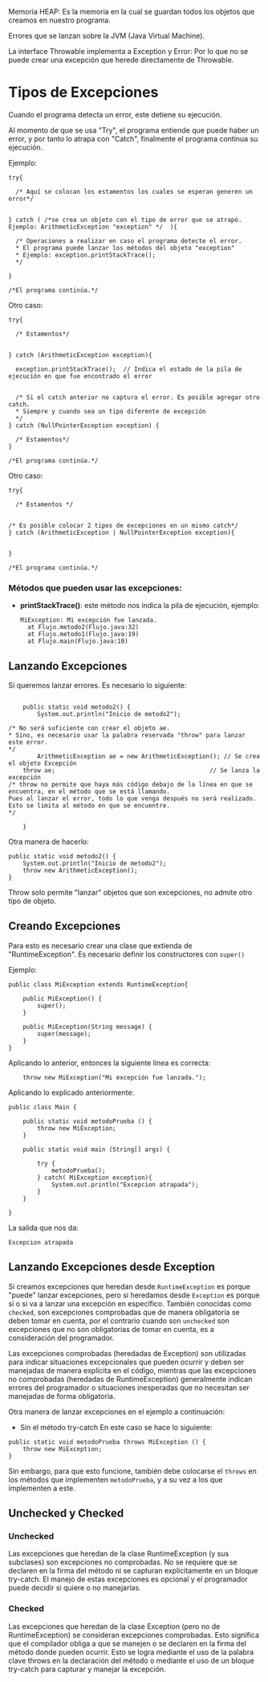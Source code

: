 Memoria HEAP:  Es la memoria en la cual se guardan todos los objetos que creamos en nuestro programa.

Errores que se lanzan sobre la JVM (Java Virtual Machine).

La interface Throwable implementa a Exception y Error:
Por lo que no se puede crear una excepción que herede directamente de Throwable.


# Tipos de Excepciones

Cuando el programa detecta un error, este detiene su ejecución.

Al momento de que se usa "Try", el programa entiende que puede haber un error, y por tanto lo atrapa con "Catch", finalmente el programa continua su ejecución.

Ejemplo:

```
try{

  /* Aquí se colocan los estamentos los cuales se esperan generen un error*/


} catch ( /*se crea un objeto con el tipo de error que se atrapó. Ejemplo: ArithmeticException "exception" */  ){

  /* Operaciones a realizar en caso el programa detecte el error.
  * El programa puede lanzar los métodos del objeto "exception"
  * Ejemplo: exception.printStackTrace();
  */

}

/*El programa continúa.*/
```
Otro caso:

```
try{

  /* Estamentos*/


} catch (ArithmeticException exception){

  exception.printStackTrace();  // Indica el estado de la pila de ejecución en que fue encontrado el error


  /* Si el catch anterior no captura el error. Es posible agregar otro catch.
  * Siempre y cuando sea un tipo diferente de excepción
  */
} catch (NullPointerException exception) {

  /* Estamentos*/
}

/*El programa continúa.*/
```

Otro caso:

```
try{

  /* Estamentos */


/* Es posible colocar 2 tipos de excepciones en un mismo catch*/
} catch (ArithmeticException | NullPointerException exception){


} 

/*El programa continúa.*/
```

### Métodos que pueden usar las excepciones:

* **printStackTrace()**: este método nos indica la pila de ejecución, ejemplo:
  ```
  MiException: Mi excepción fue lanzada.
	at Flujo.metodo2(Flujo.java:32)
	at Flujo.metodo1(Flujo.java:19)
	at Flujo.main(Flujo.java:10)
  ``` 

## Lanzando Excepciones

Si queremos lanzar errores. Es necesario lo siguiente:

```

	public static void metodo2() {
		System.out.println("Inicio de metodo2");

/* No será suficiente con crear el objeto ae.
* Sino, es necesario usar la palabra reservada "throw" para lanzar este error.
*/
		ArithmeticException ae = new ArithmeticException(); // Se crea el objeto Excepción
    throw ae;                                           // Se lanza la excepción
/* throw no permite que haya más código debajo de la línea en que se encuentra, en el método que se está llamando.
Pues al lanzar el error, todo lo que venga después no será realizado. Esto se limita al método en que se encuentre.
*/
	
	}

```


Otra manera de hacerlo:

```
public static void metodo2() {
	System.out.println("Inicio de metodo2");
	throw new ArithmeticException();                                           
}

```

Throw solo permite "lanzar" objetos que son excepciones, no admite otro tipo de objeto.

## Creando Excepciones

Para esto es necesario crear una clase que extienda de "RuntimeException".
Es necesario definir los constructores con ```super()```

Ejemplo:

```
public class MiException extends RuntimeException{
	
	public MiException() {
		super();
	}

	public MiException(String message) {
		super(message);
	}
}
```

Aplicando lo anterior, entonces la siguiente línea es correcta:

```
	throw new MiException("Mi excepción fue lanzada.");
```

Aplicando lo explicado anteriormente:
```
public class Main {

	public static void metodoPrueba () {
		throw new MiException;
	}

	public static void main (String[] args) {

		try {
			metodoPrueba();
		} catch( MiException exception){
			System.out.println("Excepcion atrapada");
		}	
	}

}

```

La salida que nos da:

```
Excepcion atrapada
```

## Lanzando Excepciones desde Exception

Si creamos excepciones que heredan desde ```RuntimeException``` es porque "puede" lanzar excepciones, pero si heredamos desde ```Exception``` es porque si o si va a lanzar una excepción en específico. También conocidas como ```checked```, son excepciones comprobadas que de manera obligatoria se deben tomar en cuenta, por el contrario cuando son ```unchecked``` son excepciones que no son obligatorias de tomar en cuenta, es a consideración del programador. 

Las excepciones comprobadas (heredadas de Exception) son utilizadas para indicar situaciones excepcionales que pueden ocurrir y deben ser manejadas de manera explícita en el código, mientras que las excepciones no comprobadas (heredadas de RuntimeException) generalmente indican errores del programador o situaciones inesperadas que no necesitan ser manejadas de forma obligatoria.

Otra manera de lanzar excepciones en el ejemplo a continuación:
* Sin el método try-catch
  En este caso se hace lo siguiente: 
```
public static void metodoPrueba throws MiException () {
	throw new MiException;
}
```
Sin embargo, para que esto funcione, también debe colocarse el ```throws``` en los métodos que implementen  ```metodoPrueba```, y a su vez a los que implementen a este.

## Unchecked y Checked

### Unchecked

Las excepciones que heredan de la clase RuntimeException (y sus subclases) son excepciones no comprobadas. No se requiere que se declaren en la firma del método ni se capturan explícitamente en un bloque try-catch. El manejo de estas excepciones es opcional y el programador puede decidir si quiere o no manejarlas.

### Checked

Las excepciones que heredan de la clase Exception (pero no de RuntimeException) se consideran excepciones comprobadas. Esto significa que el compilador obliga a que se manejen o se declaren en la firma del método donde pueden ocurrir. Esto se logra mediante el uso de la palabra clave throws en la declaración del método o mediante el uso de un bloque try-catch para capturar y manejar la excepción.
